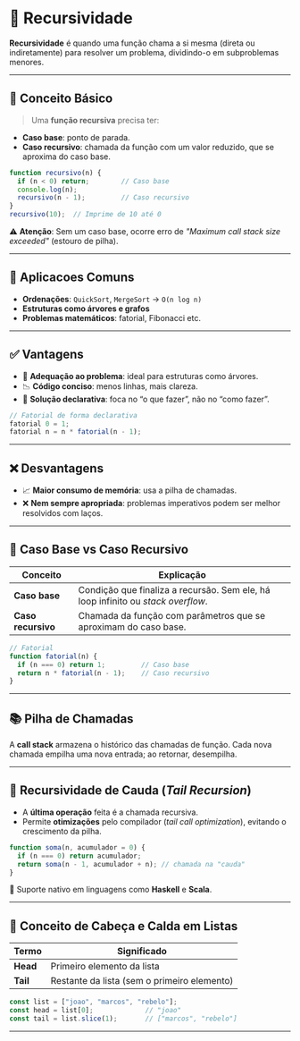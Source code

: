 # 📌 Recursividade

**Recursividade** é quando uma função chama a si mesma (direta ou indiretamente) para resolver um problema, dividindo-o em subproblemas menores.

---

## 🔁 Conceito Básico

> Uma **função recursiva** precisa ter:
- **Caso base**: ponto de parada.
- **Caso recursivo**: chamada da função com um valor reduzido, que se aproxima do caso base.

```javascript
function recursivo(n) {
  if (n < 0) return;        // Caso base
  console.log(n);           
  recursivo(n - 1);         // Caso recursivo
}
recursivo(10);  // Imprime de 10 até 0
```

⚠️ **Atenção**: Sem um caso base, ocorre erro de *"Maximum call stack size exceeded"* (estouro de pilha).

---

## 🧠 Aplicacoes Comuns

- **Ordenações**: `QuickSort`, `MergeSort` → `O(n log n)`
- **Estruturas como árvores e grafos**
- **Problemas matemáticos**: fatorial, Fibonacci etc.

---

## ✅ Vantagens

- 🧹 **Adequação ao problema**: ideal para estruturas como árvores.
- 📉 **Código conciso**: menos linhas, mais clareza.
- 🧾 **Solução declarativa**: foca no “o que fazer”, não no “como fazer”.

```javascript
// Fatorial de forma declarativa
fatorial 0 = 1;
fatorial n = n * fatorial(n - 1);
```

---

## ❌ Desvantagens

- 📈 **Maior consumo de memória**: usa a pilha de chamadas.
- ❌ **Nem sempre apropriada**: problemas imperativos podem ser melhor resolvidos com laços.

---

## 🧹 Caso Base vs Caso Recursivo

| Conceito        | Explicação                                                                 |
|------------------|---------------------------------------------------------------------------|
| **Caso base**     | Condição que finaliza a recursão. Sem ele, há loop infinito ou *stack overflow*. |
| **Caso recursivo**| Chamada da função com parâmetros que se aproximam do caso base.          |

```javascript
// Fatorial
function fatorial(n) {
  if (n === 0) return 1;         // Caso base
  return n * fatorial(n - 1);    // Caso recursivo
}
```

---

## 📚 Pilha de Chamadas

A **call stack** armazena o histórico das chamadas de função. Cada nova chamada empilha uma nova entrada; ao retornar, desempilha.

---

## 🔄 Recursividade de Cauda (*Tail Recursion*)

- A **última operação** feita é a chamada recursiva.
- Permite **otimizações** pelo compilador (*tail call optimization*), evitando o crescimento da pilha.

```javascript
function soma(n, acumulador = 0) {
  if (n === 0) return acumulador;
  return soma(n - 1, acumulador + n); // chamada na "cauda"
}
```

🧬 Suporte nativo em linguagens como **Haskell** e **Scala**.

---

## 🧱 Conceito de Cabeça e Calda em Listas

| Termo    | Significado                                    |
|----------|------------------------------------------------|
| **Head** | Primeiro elemento da lista                     |
| **Tail** | Restante da lista (sem o primeiro elemento)    |

```javascript
const list = ["joao", "marcos", "rebelo"];
const head = list[0];             // "joao"
const tail = list.slice(1);       // ["marcos", "rebelo"]
```

---

